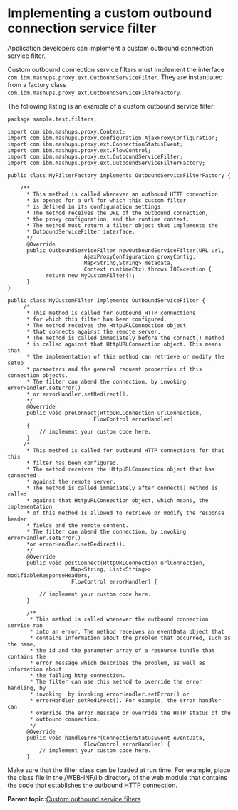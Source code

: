 # Implementing a custom outbound connection service filter

Application developers can implement a custom outbound connection service filter.

Custom outbound connection service filters must implement the interface `com.ibm.mashups.proxy.ext.OutboundServiceFilter`. They are instantiated from a factory class `com.ibm.mashups.proxy.ext.OutboundServiceFilterFactory`.

The following listing is an example of a custom outbound service filter:

```
package sample.test.filters;

import com.ibm.mashups.proxy.Context;
import com.ibm.mashups.proxy.configuration.AjaxProxyConfiguration;
import com.ibm.mashups.proxy.ext.ConnectionStatusEvent;
import com.ibm.mashups.proxy.ext.FlowControl;
import com.ibm.mashups.proxy.ext.OutboundServiceFilter;
import com.ibm.mashups.proxy.ext.OutboundServiceFilterFactory;

public class MyFilterFactory implements OutboundServiceFilterFactory {

    /**
      * This method is called whenever an outbound HTTP conenction 
      * is opened for a url for which this custom filter 
      * is defined in its configuration settings. 
      * The method receives the URL of the outbound connection, 
      * the proxy configuration, and the runtime context.
      * The method must return a filter object that implements the  
      * OutboundServiceFilter interface.
      */
      @Override
      public OutboundServiceFilter newOutboundServiceFilter(URL url,  
                        AjaxProxyConfiguration proxyConfig,
                        Map<String,String> metadata, 
                        Context runtimeCtx) throws IOException {
            return new MyCustomFilter();
      }
}

public class MyCustomFilter implements OutboundServiceFilter {
     /*
      * This method is called for outbound HTTP connections 
      * for which this filter has been configured. 
      * The method receives the HttpURLConnection object 
      * that connects against the remote server.
      * The method is called immediately before the connect() method 
      * is called against that HttpURLConnection object. This means that
      * the implementation of this method can retrieve or modify the setup 
      * parameters and the general request properties of this connection objects. 
      * The filter can abend the connection, by invoking errorHandler.setError() 
      * or errorHandler.setRedirect().
      */
      @Override
      public void preConnect(HttpURLConnection urlConnection, 
                           FlowControl errorHandler) 
      {
          // implement your custom code here.
      }
     /*
      * This method is called for outbound HTTP connections for that this  
      * filter has been configured. 
      * The method receives the HttpURLConnection object that has connected 
      * against the remote server.
      * The method is called immediately after connect() method is called 
      * against that HttpURLConnection object, which means, the implementation 
      * of this method is allowed to retrieve or modify the response header 
      * fields and the remote content.
      * The filter can abend the connection, by invoking errorHandler.setError() 
      *or errorHandler.setRedirect().
      */
      @Override
      public void postConnect(HttpURLConnection urlConnection,
      	            Map<String, List<String>> modifiableResponseHeaders,
                    FlowControl errorHandler) {
		
          // implement your custom code here.            	
      }
      
      /**
       * This method is called whenever the outbound connection service ran 
       * into an error. The method receives an eventData object that 
       * contains information about the problem that occurred, such as the name, 
       * the id and the parameter array of a resource bundle that contains the 
       * error message which describes the problem, as well as information about 
       * the failing http connection.       
       * The filter can use this method to override the error handling, by 
       * invoking  by invoking errorHandler.setError() or 
       * errorHandler.setRedirect(). For example, the error handler can 
       * override the error message or override the HTTP status of the 
       * outbound connection.
       */
      @Override
      public void handleError(ConnectionStatusEvent eventData, 
                        FlowControl errorHandler) {
          // implement your custom code here.
      }
```

Make sure that the filter class can be loaded at run time. For example, place the class file in the /WEB-INF/lib directory of the web module that contains the code that establishes the outbound HTTP connection.

**Parent topic:**[Custom outbound service filters](../dev-portlet/outbhttp_cust_srvc_filtrs.md)

